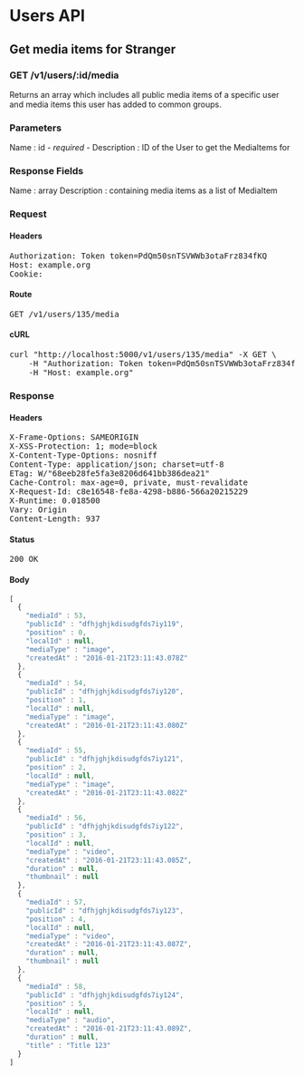 # Users API

## Get media items for Stranger

### GET /v1/users/:id/media

Returns an array which includes all public media items of a specific user and media items this user has added to common groups.

### Parameters

Name : id *- required -*
Description : ID of the User to get the MediaItems for


### Response Fields

Name : array
Description : containing media items as a list of MediaItem

### Request

#### Headers

<pre>Authorization: Token token=PdQm50snTSVWWb3otaFrz834fKQ
Host: example.org
Cookie: </pre>

#### Route

<pre>GET /v1/users/135/media</pre>

#### cURL

<pre class="request">curl &quot;http://localhost:5000/v1/users/135/media&quot; -X GET \
	-H &quot;Authorization: Token token=PdQm50snTSVWWb3otaFrz834fKQ&quot; \
	-H &quot;Host: example.org&quot;</pre>

### Response

#### Headers

<pre>X-Frame-Options: SAMEORIGIN
X-XSS-Protection: 1; mode=block
X-Content-Type-Options: nosniff
Content-Type: application/json; charset=utf-8
ETag: W/&quot;68eeb28fe5fa3e8206d641bb386dea21&quot;
Cache-Control: max-age=0, private, must-revalidate
X-Request-Id: c8e16548-fe8a-4298-b886-566a20215229
X-Runtime: 0.018500
Vary: Origin
Content-Length: 937</pre>

#### Status

<pre>200 OK</pre>

#### Body

```javascript
[
  {
    "mediaId" : 53,
    "publicId" : "dfhjghjkdisudgfds7iy119",
    "position" : 0,
    "localId" : null,
    "mediaType" : "image",
    "createdAt" : "2016-01-21T23:11:43.078Z"
  },
  {
    "mediaId" : 54,
    "publicId" : "dfhjghjkdisudgfds7iy120",
    "position" : 1,
    "localId" : null,
    "mediaType" : "image",
    "createdAt" : "2016-01-21T23:11:43.080Z"
  },
  {
    "mediaId" : 55,
    "publicId" : "dfhjghjkdisudgfds7iy121",
    "position" : 2,
    "localId" : null,
    "mediaType" : "image",
    "createdAt" : "2016-01-21T23:11:43.082Z"
  },
  {
    "mediaId" : 56,
    "publicId" : "dfhjghjkdisudgfds7iy122",
    "position" : 3,
    "localId" : null,
    "mediaType" : "video",
    "createdAt" : "2016-01-21T23:11:43.085Z",
    "duration" : null,
    "thumbnail" : null
  },
  {
    "mediaId" : 57,
    "publicId" : "dfhjghjkdisudgfds7iy123",
    "position" : 4,
    "localId" : null,
    "mediaType" : "video",
    "createdAt" : "2016-01-21T23:11:43.087Z",
    "duration" : null,
    "thumbnail" : null
  },
  {
    "mediaId" : 58,
    "publicId" : "dfhjghjkdisudgfds7iy124",
    "position" : 5,
    "localId" : null,
    "mediaType" : "audio",
    "createdAt" : "2016-01-21T23:11:43.089Z",
    "duration" : null,
    "title" : "Title 123"
  }
]
```
